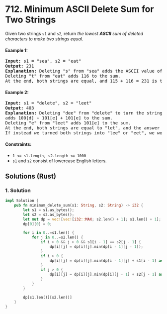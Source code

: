 # 712. Minimum ASCII Delete Sum for Two Strings
Given two strings `s1` and `s2`, return *the lowest **ASCII** sum of deleted characters to make two strings equal*.

#### Example 1:
<pre>
<strong>Input:</strong> s1 = "sea", s2 = "eat"
<strong>Output:</strong> 231
<strong>Explanation:</strong> Deleting "s" from "sea" adds the ASCII value of "s" (115) to the sum.
Deleting "t" from "eat" adds 116 to the sum.
At the end, both strings are equal, and 115 + 116 = 231 is the minimum sum possible to achieve this.
</pre>

#### Example 2:
<pre>
<strong>Input:</strong> s1 = "delete", s2 = "leet"
<strong>Output:</strong> 403
<strong>Explanation:</strong> Deleting "dee" from "delete" to turn the string into "let",
adds 100[d] + 101[e] + 101[e] to the sum.
Deleting "e" from "leet" adds 101[e] to the sum.
At the end, both strings are equal to "let", and the answer is 100+101+101+101 = 403.
If instead we turned both strings into "lee" or "eet", we would get answers of 433 or 417, which are higher.
</pre>

#### Constraints:
* `1 <= s1.length, s2.length <= 1000`
* `s1` and `s2` consist of lowercase English letters.

## Solutions (Rust)

### 1. Solution
```Rust
impl Solution {
    pub fn minimum_delete_sum(s1: String, s2: String) -> i32 {
        let s1 = s1.as_bytes();
        let s2 = s2.as_bytes();
        let mut dp = vec![vec![i32::MAX; s2.len() + 1]; s1.len() + 1];
        dp[0][0] = 0;

        for i in 0..=s1.len() {
            for j in 0..=s2.len() {
                if i > 0 && j > 0 && s1[i - 1] == s2[j - 1] {
                    dp[i][j] = dp[i][j].min(dp[i - 1][j - 1]);
                }
                if i > 0 {
                    dp[i][j] = dp[i][j].min(dp[i - 1][j] + s1[i - 1] as i32);
                }
                if j > 0 {
                    dp[i][j] = dp[i][j].min(dp[i][j - 1] + s2[j - 1] as i32);
                }
            }
        }

        dp[s1.len()][s2.len()]
    }
}
```
